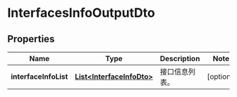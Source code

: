 
# InterfacesInfoOutputDto

## Properties
Name | Type | Description | Notes
------------ | ------------- | ------------- | -------------
**interfaceInfoList** | [**List&lt;InterfaceInfoDto&gt;**](InterfaceInfoDto.md) | 接口信息列表。 |  [optional]



